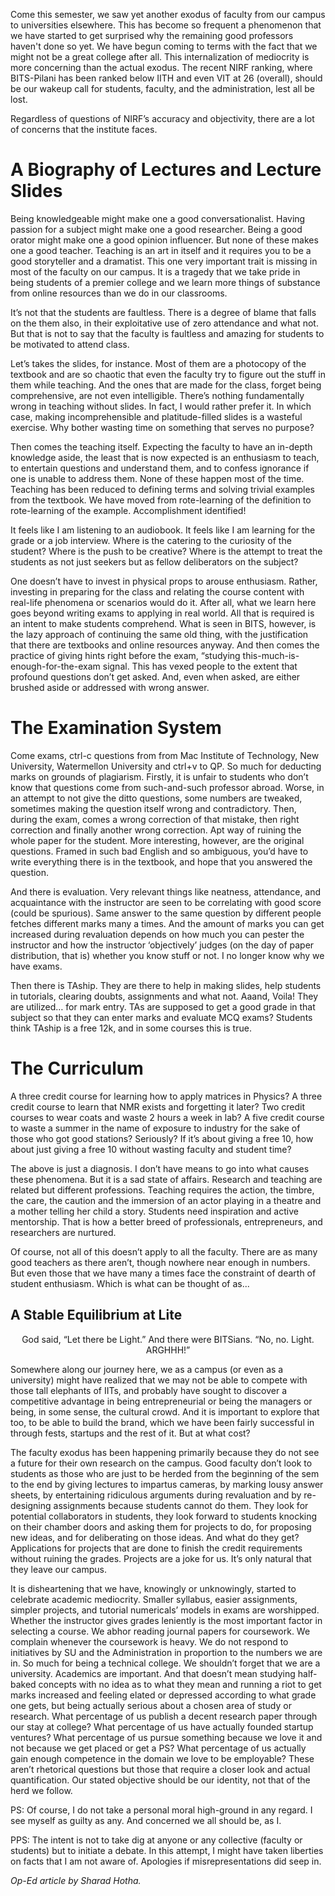 <!-- TITLE: In the Name of Education -->
<!-- SUBTITLE: Published 6th May, 2018 -->

Come this semester, we saw yet another exodus of faculty from our campus to universities elsewhere. This has become so frequent a phenomenon that we have started to get surprised why the remaining good professors haven't done so yet. We have begun coming to terms with the fact that we might not be a great college after all. This internalization of mediocrity is more concerning than the actual exodus. The recent NIRF ranking, where BITS-Pilani has been ranked below IITH and even VIT at 26 (overall), should be our wakeup call for students, faculty, and the administration, lest all be lost.

Regardless of questions of NIRF’s accuracy and objectivity, there are a lot of concerns that the institute faces.

# A Biography of Lectures and Lecture Slides
Being knowledgeable might make one a good conversationalist. Having passion for a subject might make one a good researcher. Being a good orator might make one a good opinion influencer. But none of these makes one a good teacher. Teaching is an art in itself and it requires you to be a good storyteller and a dramatist. This one very important trait is missing in most of the faculty on our campus. It is a tragedy that we take pride in being students of a premier college and we learn more things of substance from online resources than we do in our classrooms.

It’s not that the students are faultless. There is a degree of blame that falls on the them also, in their exploitative use of zero attendance and what not. But that is not to say that the faculty is faultless and amazing for students to be motivated to attend class.

Let’s takes the slides, for instance. Most of them are a photocopy of the textbook and are so chaotic that even the faculty try to figure out the stuff in them while teaching. And the ones that are made for the class, forget being comprehensive, are not even intelligible. There’s nothing fundamentally wrong in teaching without slides. In fact, I would rather prefer it. In which case, making incomprehensible and platitude-filled slides is a wasteful exercise. Why bother wasting time on something that serves no purpose?

Then comes the teaching itself. Expecting the faculty to have an in-depth knowledge aside, the least that is now expected is an enthusiasm to teach, to entertain questions and understand them, and to confess ignorance if one is unable to address them. None of these happen most of the time. Teaching has been reduced to defining terms and solving trivial examples from the textbook. We have moved from rote-learning of the definition to rote-learning of the example. Accomplishment identified!

It feels like I am listening to an audiobook. It feels like I am learning for the grade or a job interview. Where is the catering to the curiosity of the student? Where is the push to be creative? Where is the attempt to treat the students as not just seekers but as fellow deliberators on the subject? 

One doesn’t have to invest in physical props to arouse enthusiasm. Rather, investing in preparing for the class and relating the course content with real-life phenomena or scenarios would do it. After all, what we learn here goes beyond writing exams to applying in real world. All that is required is an intent to make students comprehend. What is seen in BITS, however, is the lazy approach of continuing the same old thing, with the justification that there are textbooks and online resources anyway. And then comes the practice of giving hints right before the exam, “studying this-much-is-enough-for-the-exam signal. This has vexed people to the extent that profound questions don’t get asked. And, even when asked, are either brushed aside or addressed with wrong answer.

# The Examination System
Come exams, ctrl-c questions from from Mac Institute of Technology, New University, Watermellon University and ctrl+v to QP. So much for deducting marks on grounds of plagiarism. Firstly, it is unfair to students who don’t know that questions come from such-and-such professor abroad. Worse, in an attempt to not give the ditto questions, some numbers are tweaked, sometimes making the question itself wrong and contradictory. Then, during the exam, comes a wrong correction of that mistake, then right correction and finally another wrong correction. Apt way of ruining the whole paper for the student. More interesting, however, are the original questions. Framed in such bad English and so ambiguous, you’d have to write everything there is in the textbook, and hope that you answered the question. 

And there is evaluation. Very relevant things like neatness, attendance, and acquaintance with the instructor are seen to be correlating with good score (could be spurious). Same answer to the same question by different people fetches different marks many a times. And the amount of marks you can get increased during revaluation depends on how much you can pester the instructor and how the instructor ‘objectively’ judges (on the day of paper distribution, that is) whether you know stuff or not. I no longer know why we have exams.

Then there is TAship. They are there to help in making slides, help students in tutorials, clearing doubts, assignments and what not. Aaand, Voila! They are utilized… for mark entry. TAs are supposed to get a good grade in that subject so that they can enter marks and evaluate MCQ exams? Students think TAship is a free 12k, and in some courses this is true.

# The Curriculum
A three credit course for learning how to apply matrices in Physics? A three credit course to learn that NMR exists and forgetting it later? Two credit courses to wear coats and waste 2 hours a week in lab? A five credit course to waste a summer in the name of exposure to industry for the sake of those who got good stations? Seriously? If it’s about giving a free 10, how about just giving a free 10 without wasting faculty and student time? 

The above is just a diagnosis. I don’t have means to go into what causes these phenomena. But it is a sad state of affairs. Research and teaching are related but different professions. Teaching requires the action, the timbre, the care, the caution and the immersion of an actor playing in a theatre and a mother telling her child a story. Students need inspiration and active mentorship. That is how a better breed of professionals, entrepreneurs, and researchers are nurtured. 

Of course, not all of this doesn’t apply to all the faculty. There are as many good teachers as there aren’t, though nowhere near enough in numbers. But even those that we have many a times face the constraint of dearth of student enthusiasm. Which is what can be thought of as...

## A Stable Equilibrium at Lite
<center>
God said, “Let there be Light.” And there were BITSians. “No, no. Light. ARGHHH!”
</center>

Somewhere along our journey here, we as a campus (or even as a university) might have realized that we may not be able to compete with those tall elephants of IITs, and probably have sought to discover a competitive advantage in being entrepreneurial or being the managers or being, in some sense, the cultural crowd. And it is important to explore that too, to be able to build the brand, which we have been fairly successful in through fests, startups and the rest of it. But at what cost? 

The faculty exodus has been happening primarily because they do not see a future for their own research on the campus. Good faculty don’t look to students as those who are just to be herded from the beginning of the sem to the end by giving lectures to impartus cameras, by marking lousy answer sheets, by entertaining ridiculous arguments during revaluation and by re-designing assignments because students cannot do them. They look for potential collaborators in students, they look forward to students knocking on their chamber doors and asking them for projects to do, for proposing new ideas, and for deliberating on those ideas. And what do they get? Applications for projects that are done to finish the credit requirements without ruining the grades. Projects are a joke for us. It’s only natural that they leave our campus.

It is disheartening that we have, knowingly or unknowingly, started to celebrate academic mediocrity. Smaller syllabus, easier assignments, simpler projects, and tutorial numericals’ models in exams are worshipped. Whether the instructor gives grades leniently is the most important factor in selecting a course. We abhor reading journal papers for coursework. We complain whenever the coursework is heavy. We do not respond to initiatives by SU and the Administration in proportion to the numbers we are in. So much for being a technical college.
We shouldn’t forget that we are a university. Academics are important. And that doesn’t mean studying half-baked concepts with no idea as to what they mean and running a riot to get marks increased and feeling elated or depressed according to what grade one gets, but being actually serious about a chosen area of study or research. What percentage of us publish a decent research paper through our stay at college? What percentage of us have actually founded startup ventures? What percentage of us pursue something because we love it and not because we get placed or get a PS? What percentage of us actually gain enough competence in the domain we love to be employable? These aren’t rhetorical questions but those that require a closer look and actual quantification. Our stated objective should be our identity, not that of the herd we follow.

PS: Of course, I do not take a personal moral high-ground in any regard. I see myself as guilty as any. And concerned we all should be, as I.

PPS: The intent is not to take dig at anyone or any collective (faculty or students) but to initiate a debate. In this attempt, I might have taken liberties on facts that I am not aware of. Apologies if misrepresentations did seep in.

*Op-Ed article by Sharad Hotha.*